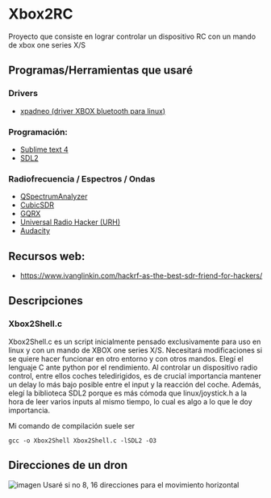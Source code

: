 # Xbox2RC
Proyecto que consiste en lograr controlar un dispositivo RC con un mando de xbox one series X/S

## Programas/Herramientas que usaré

### Drivers
  - [xpadneo (driver XBOX bluetooth para linux)](https://github.com/atar-axis/xpadneo.git)

### Programación:
  - [Sublime text 4](https://www.sublimetext.com/)
  - [SDL2](https://www.libsdl.org/)

### Radiofrecuencia / Espectros / Ondas
  - [QSpectrumAnalyzer](https://github.com/xmikos/qspectrumanalyzer)
  - [CubicSDR](https://cubicsdr.com/)
  - [GQRX](https://www.gqrx.dk/)
  - [Universal Radio Hacker (URH)](https://github.com/jopohl/urh)
  - [Audacity](https://www.audacityteam.org/)


## Recursos web:
  - https://www.ivanglinkin.com/hackrf-as-the-best-sdr-friend-for-hackers/


## Descripciones
### Xbox2Shell.c
Xbox2Shell.c es un script inicialmente pensado exclusivamente para uso en linux y con un mando de XBOX one series X/S. Necesitará modificaciones si se quiere hacer funcionar en otro entorno y con otros mandos.
Elegí el lenguaje C ante python por el rendimiento. Al controlar un dispositivo radio control, entre ellos coches teledirigidos, es de crucial importancia mantener un delay lo más bajo posible entre el input y la reacción del coche.
Además, elegí la biblioteca SDL2 porque es más cómoda que linux/joystick.h a la hora de leer varios inputs al mismo tiempo, lo cual es algo a lo que le doy importancia.

Mi comando de compilación suele ser
```
gcc -o Xbox2Shell Xbox2Shell.c -lSDL2 -O3
```

## Direcciones de un dron
![imagen](https://github.com/user-attachments/assets/346159e0-e7f2-4506-a8d0-0e76da8aca99)
Usaré si no 8, 16 direcciones para el movimiento horizontal
